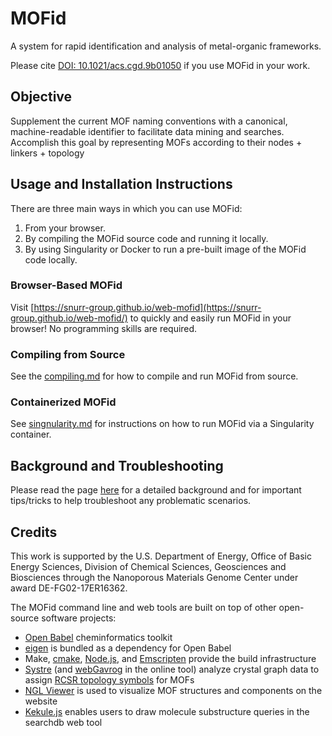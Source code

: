 # MOFid
A system for rapid identification and analysis of metal-organic frameworks.

Please cite [DOI: 10.1021/acs.cgd.9b01050](https://pubs.acs.org/doi/abs/10.1021/acs.cgd.9b01050) if you use MOFid in your work.

## Objective
Supplement the current MOF naming conventions with a canonical, machine-readable identifier to facilitate data mining and searches. Accomplish this goal by representing MOFs according to their nodes + linkers + topology

## Usage and Installation Instructions
There are three main ways in which you can use MOFid:
1. From your browser.
2. By compiling the MOFid source code and running it locally.
3. By using Singularity or Docker to run a pre-built image of the MOFid code locally.

### Browser-Based MOFid
Visit [https://snurr-group.github.io/web-mofid](https://snurr-group.github.io/web-mofid/) to quickly and easily run MOFid in your browser! No programming skills are required.

### Compiling from Source
See the [compiling.md](compiling.md) for how to compile and run MOFid from source.

### Containerized MOFid
See [singnularity.md](signularity.md) for instructions on how to run MOFid via a Singularity container.

## Background and Troubleshooting
Please read the page [here](https://github.com/snurr-group/web-mofid/blob/master/README.md) for a detailed background and for important tips/tricks to help troubleshoot any problematic scenarios.

## Credits
This work is supported by the U.S. Department of Energy, Office of Basic
Energy Sciences, Division of Chemical Sciences, Geosciences and
Biosciences through the Nanoporous Materials Genome Center under award
DE-FG02-17ER16362.

The MOFid command line and web tools are built on top of other open-source software projects:

* [Open Babel](https://github.com/openbabel/openbabel) cheminformatics toolkit
* [eigen](http://eigen.tuxfamily.org/) is bundled as a dependency for Open Babel
* Make, [cmake](https://cmake.org/overview/), [Node.js](https://nodejs.org/en/), and [Emscripten](https://emscripten.org/index.html) provide the build infrastructure
* [Systre](http://www.gavrog.org/) (and [webGavrog](https://github.com/odf/webGavrog) in the online tool) analyze crystal graph data to assign [RCSR topology symbols](http://rcsr.anu.edu.au/) for MOFs
* [NGL Viewer](https://github.com/arose/ngl) is used to visualize MOF structures and components on the website
* [Kekule.js](http://partridgejiang.github.io/Kekule.js/) enables users to draw molecule substructure queries in the searchdb web tool
